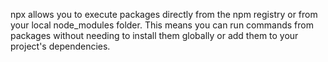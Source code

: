 npx allows you to execute packages directly from the npm registry or from your local node_modules folder. This means you can run commands from packages without needing to install them globally or add them to your project's dependencies.

